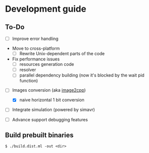 # Development guide

## To-Do

- [ ] Improve error handling
- Move to cross-platform
  - [ ] Rewrite Unix-dependent parts of the code
- Fix performance issues
  - [ ] resources generation code
  - [ ] resolver
  - [ ] parallel dependency building (now it's blocked by the wait pid function)
- [ ] Images conversion (aka [image2cpp](https://github.com/javl/image2cpp)) 
  - [x] naive horizontal 1 bit conversion
- [ ] Integrate simulation (powered by simavr)
- [ ] Advance support debugging features


## Build prebuilt binaries 

```console
$ ./build.dist.ml -out <dir>
```